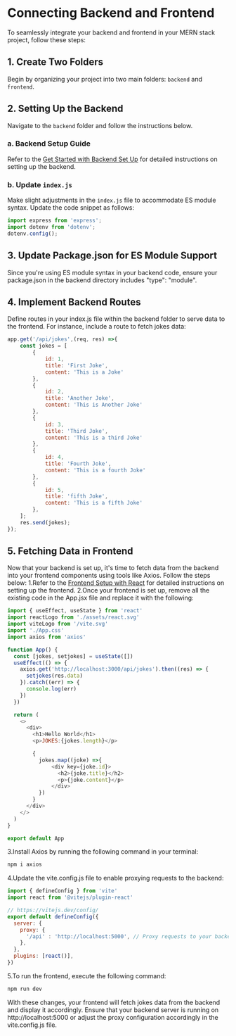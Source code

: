 # Connecting Backend and Frontend

To seamlessly integrate your backend and frontend in your MERN stack project, follow these steps:

## 1. Create Two Folders

Begin by organizing your project into two main folders: `backend` and `frontend`.

## 2. Setting Up the Backend

Navigate to the `backend` folder and follow the instructions below.

### a. Backend Setup Guide

Refer to the [Get Started with Backend Set Up](../backend/README.md) for detailed instructions on setting up the backend.

### b. Update `index.js`

Make slight adjustments in the `index.js` file to accommodate ES module syntax. Update the code snippet as follows:

```javascript
import express from 'express';
import dotenv from 'dotenv';
dotenv.config();
```

## 3. Update Package.json for ES Module Support
Since you're using ES module syntax in your backend code, ensure your package.json in the backend directory includes "type": "module".

## 4. Implement Backend Routes
Define routes in your index.js file within the backend folder to serve data to the frontend. For instance, include a route to fetch jokes data:

```javascript
app.get('/api/jokes',(req, res) =>{
    const jokes = [
        {
            id: 1,
            title: 'First Joke',
            content: 'This is a Joke'
        },
        {
            id: 2,
            title: 'Another Joke',
            content: 'This is Another Joke'
        },
        {
            id: 3,
            title: 'Third Joke',
            content: 'This is a third Joke'
        },
        {
            id: 4,
            title: 'Fourth Joke',
            content: 'This is a fourth Joke'
        },
        {
            id: 5,
            title: 'fifth Joke',
            content: 'This is a fifth Joke'
        },
    ];
    res.send(jokes);
});
```

## 5. Fetching Data in Frontend
Now that your backend is set up, it's time to fetch data from the backend into your frontend components using tools like Axios. Follow the steps below:
1.Refer to the [Frontend Setup with React](../frontend/README.md) for detailed instructions on setting up the frontend.
2.Once your frontend is set up, remove all the existing code in the App.jsx file and replace it with the following:

```javascript
import { useEffect, useState } from 'react'
import reactLogo from './assets/react.svg'
import viteLogo from '/vite.svg'
import './App.css'
import axios from 'axios'

function App() {
  const [jokes, setjokes] = useState([])
  useEffect(() => {
    axios.get('http://localhost:3000/api/jokes').then((res) => {
      setjokes(res.data)
    }).catch((err) => {
      console.log(err)
    })
  })

  return (
    <>
      <div>
        <h1>Hello World</h1>
        <p>JOKES:{jokes.length}</p>

        {
          jokes.map((joke) =>{
              <div key={joke.id}>
                <h2>{joke.title}</h2>
                <p>{joke.content}</p>
              </div>
          })
        }
      </div>
    </>
  )
}

export default App
```

3.Install Axios by running the following command in your terminal:

```sh
npm i axios
```

4.Update the vite.config.js file to enable proxying requests to the backend:

```javascript
import { defineConfig } from 'vite'
import react from '@vitejs/plugin-react'

// https://vitejs.dev/config/
export default defineConfig({
  server: {
    proxy: {
      '/api' : 'http://localhost:5000', // Proxy requests to your backend
    },
  },
  plugins: [react()],
})

```


5.To run the frontend, execute the following command:

```sh
npm run dev
```

With these changes, your frontend will fetch jokes data from the backend and display it accordingly. Ensure that your backend server is running on http://localhost:5000 or adjust the proxy configuration accordingly in the vite.config.js file.